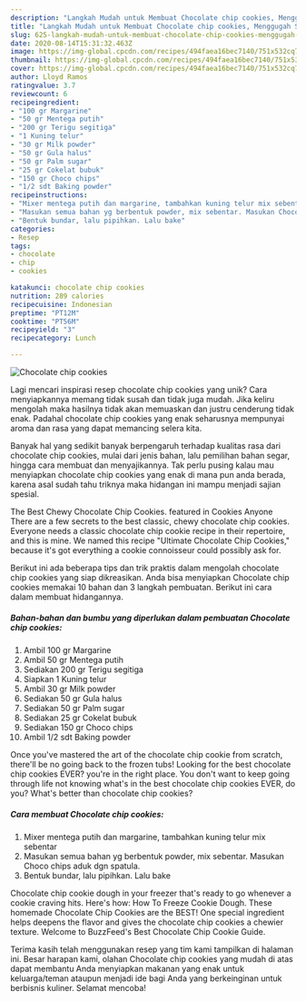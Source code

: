 ```yaml
---
description: "Langkah Mudah untuk Membuat Chocolate chip cookies, Menggugah Selera"
title: "Langkah Mudah untuk Membuat Chocolate chip cookies, Menggugah Selera"
slug: 625-langkah-mudah-untuk-membuat-chocolate-chip-cookies-menggugah-selera
date: 2020-08-14T15:31:32.463Z
image: https://img-global.cpcdn.com/recipes/494faea16bec7140/751x532cq70/chocolate-chip-cookies-foto-resep-utama.jpg
thumbnail: https://img-global.cpcdn.com/recipes/494faea16bec7140/751x532cq70/chocolate-chip-cookies-foto-resep-utama.jpg
cover: https://img-global.cpcdn.com/recipes/494faea16bec7140/751x532cq70/chocolate-chip-cookies-foto-resep-utama.jpg
author: Lloyd Ramos
ratingvalue: 3.7
reviewcount: 6
recipeingredient:
- "100 gr Margarine"
- "50 gr Mentega putih"
- "200 gr Terigu segitiga"
- "1 Kuning telur"
- "30 gr Milk powder"
- "50 gr Gula halus"
- "50 gr Palm sugar"
- "25 gr Cokelat bubuk"
- "150 gr Choco chips"
- "1/2 sdt Baking powder"
recipeinstructions:
- "Mixer mentega putih dan margarine, tambahkan kuning telur mix sebentar"
- "Masukan semua bahan yg berbentuk powder, mix sebentar. Masukan Choco chips aduk dgn spatula."
- "Bentuk bundar, lalu pipihkan. Lalu bake"
categories:
- Resep
tags:
- chocolate
- chip
- cookies

katakunci: chocolate chip cookies 
nutrition: 289 calories
recipecuisine: Indonesian
preptime: "PT12M"
cooktime: "PT56M"
recipeyield: "3"
recipecategory: Lunch

---
```



![Chocolate chip cookies](https://img-global.cpcdn.com/recipes/494faea16bec7140/751x532cq70/chocolate-chip-cookies-foto-resep-utama.jpg)

Lagi mencari inspirasi resep chocolate chip cookies yang unik? Cara menyiapkannya memang tidak susah dan tidak juga mudah. Jika keliru mengolah maka hasilnya tidak akan memuaskan dan justru cenderung tidak enak. Padahal chocolate chip cookies yang enak seharusnya mempunyai aroma dan rasa yang dapat memancing selera kita.

Banyak hal yang sedikit banyak berpengaruh terhadap kualitas rasa dari chocolate chip cookies, mulai dari jenis bahan, lalu pemilihan bahan segar, hingga cara membuat dan menyajikannya. Tak perlu pusing kalau mau menyiapkan chocolate chip cookies yang enak di mana pun anda berada, karena asal sudah tahu triknya maka hidangan ini mampu menjadi sajian spesial.

The Best Chewy Chocolate Chip Cookies. featured in Cookies Anyone There are a few secrets to the best classic, chewy chocolate chip cookies. Everyone needs a classic chocolate chip cookie recipe in their repertoire, and this is mine. We named this recipe &#34;Ultimate Chocolate Chip Cookies,&#34; because it&#39;s got everything a cookie connoisseur could possibly ask for.


Berikut ini ada beberapa tips dan trik praktis dalam mengolah chocolate chip cookies yang siap dikreasikan. Anda bisa menyiapkan Chocolate chip cookies memakai 10 bahan dan 3 langkah pembuatan. Berikut ini cara dalam membuat hidangannya.

<!--inarticleads1-->

##### Bahan-bahan dan bumbu yang diperlukan dalam pembuatan Chocolate chip cookies:

1. Ambil 100 gr Margarine
1. Ambil 50 gr Mentega putih
1. Sediakan 200 gr Terigu segitiga
1. Siapkan 1 Kuning telur
1. Ambil 30 gr Milk powder
1. Sediakan 50 gr Gula halus
1. Sediakan 50 gr Palm sugar
1. Sediakan 25 gr Cokelat bubuk
1. Sediakan 150 gr Choco chips
1. Ambil 1/2 sdt Baking powder


Once you&#39;ve mastered the art of the chocolate chip cookie from scratch, there&#39;ll be no going back to the frozen tubs! Looking for the best chocolate chip cookies EVER? you&#39;re in the right place. You don&#39;t want to keep going through life not knowing what&#39;s in the best chocolate chip cookies EVER, do you? What&#39;s better than chocolate chip cookies? 

<!--inarticleads2-->

##### Cara membuat Chocolate chip cookies:

1. Mixer mentega putih dan margarine, tambahkan kuning telur mix sebentar
1. Masukan semua bahan yg berbentuk powder, mix sebentar. Masukan Choco chips aduk dgn spatula.
1. Bentuk bundar, lalu pipihkan. Lalu bake


Chocolate chip cookie dough in your freezer that&#39;s ready to go whenever a cookie craving hits. Here&#39;s how: How To Freeze Cookie Dough. These homemade Chocolate Chip Cookies are the BEST! One special ingredient helps deepens the flavor and gives the chocolate chip cookies a chewier texture. Welcome to BuzzFeed&#39;s Best Chocolate Chip Cookie Guide. 

Terima kasih telah menggunakan resep yang tim kami tampilkan di halaman ini. Besar harapan kami, olahan Chocolate chip cookies yang mudah di atas dapat membantu Anda menyiapkan makanan yang enak untuk keluarga/teman ataupun menjadi ide bagi Anda yang berkeinginan untuk berbisnis kuliner. Selamat mencoba!
